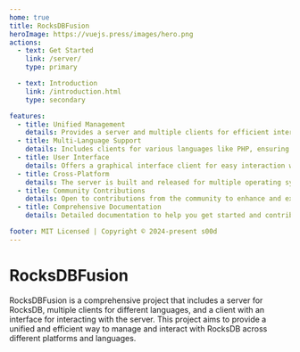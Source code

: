 ```yaml
---
home: true
title: RocksDBFusion
heroImage: https://vuejs.press/images/hero.png
actions:
  - text: Get Started
    link: /server/
    type: primary

  - text: Introduction
    link: /introduction.html
    type: secondary

features:
  - title: Unified Management
    details: Provides a server and multiple clients for efficient interaction with RocksDB across different platforms.
  - title: Multi-Language Support
    details: Includes clients for various languages like PHP, ensuring wide usability.
  - title: User Interface
    details: Offers a graphical interface client for easy interaction with the server.
  - title: Cross-Platform
    details: The server is built and released for multiple operating systems, making it versatile.
  - title: Community Contributions
    details: Open to contributions from the community to enhance and extend functionality.
  - title: Comprehensive Documentation
    details: Detailed documentation to help you get started and contribute effectively.

footer: MIT Licensed | Copyright © 2024-present s00d
---
```


# RocksDBFusion

RocksDBFusion is a comprehensive project that includes a server for RocksDB, multiple clients for different languages, and a client with an interface for interacting with the server. This project aims to provide a unified and efficient way to manage and interact with RocksDB across different platforms and languages.

